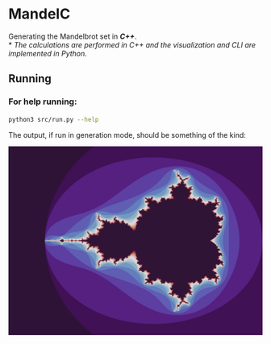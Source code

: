 # MandelC

Generating the Mandelbrot set in ***C++***.  
\* *The calculations are performed in C++ and the visualization and CLI are implemented in Python.* 

## Running

### For help running: 

```sh
python3 src/run.py --help
```


The output, if run in generation mode, should be something of the kind\:  


![MandelBrotSet](./image2.png)
